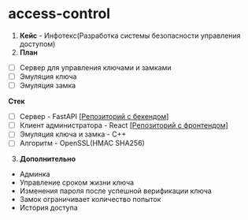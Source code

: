 # access-control

1. **Кейс** - Инфотекс(Разработка системы безопасности управления доступом)
2. **План**
- [ ] Сервер для управления ключами и замками
- [ ] Эмуляция ключа
- [ ] Эмуляция замка

**Стек**
- [ ] Сервер - FastAPI [[Репозиторий с бекендом]](https://github.com/HITSEdu/access-control-api)
- [ ] Клиент администратора - React [[Репозиторий с фронтендом]](https://github.com/HITSEdu/access-control-frontend)
- [ ] Эмуляция ключа и замка - C++
- [ ] Алгоритм - OpenSSL(HMAC SHA256)

3. **Дополнительно**
- Админка
- Управление сроком жизни ключа
- Изменения пароля после успешной верификации ключа
- Замок ограничивает количество попыток
- История доступа

